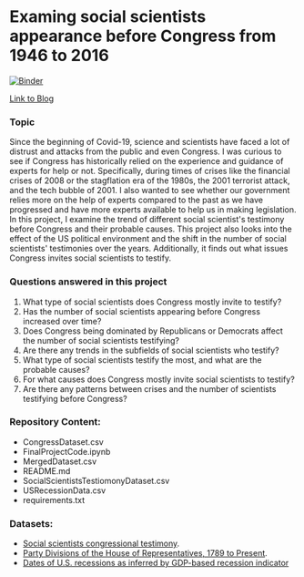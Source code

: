 # Examing social scientists appearance before Congress from 1946 to 2016

[![Binder](https://mybinder.org/badge_logo.svg)](https://mybinder.org/v2/gh/samgivian/DH140_FinalProject_Submission/HEAD)

[Link to Blog](https://samgivian.github.io/DH140FinalProjectBlog/)

### Topic 

Since the beginning of Covid-19, science and scientists have faced a lot of distrust and attacks from the public and even Congress. I was curious to see if Congress has historically relied on the experience and guidance of experts for help or not. Specifically, during times of crises like the financial crises of 2008 or the stagflation era of the 1980s, the 2001 terrorist attack, and the tech bubble of 2001. I also wanted to see whether our government relies more on the help of experts compared to the past as we have progressed and have more experts available to help us in making legislation. In this project, I examine the trend of different social scientist's testimony before Congress and their probable causes. This project also looks into the effect of the US political environment and the shift in the number of social scientists' testimonies over the years. Additionally, it finds out what issues Congress invites social scientists to testify.

### Questions answered in this project
1. What type of social scientists does Congress mostly invite to testify?
2. Has the number of social scientists appearing before Congress increased over time?
3. Does Congress being dominated by Republicans or Democrats affect the number of social scientists testifying?
4. Are there any trends in the subfields of social scientists who testify?
5. What type of social scientists testify the most, and what are the probable causes?
6. For what causes does Congress mostly invite social scientists to testify?
7. Are there any patterns between crises and the number of scientists testifying before Congress?

### Repository Content:
* CongressDataset.csv
* FinalProjectCode.ipynb
* MergedDataset.csv
* README.md
* SocialScientistsTestiomonyDataset.csv
* USRecessionData.csv
* requirements.txt

### Datasets:
* [Social scientists congressional testimony](https://osf.io/e3h98/files/osfstorage).
* [Party Divisions of the House of Representatives, 1789 to Present](https://history.house.gov/Institution/Party-Divisions/Party-Divisions/).
* [Dates of U.S. recessions as inferred by GDP-based recession indicator](https://fred.stlouisfed.org/series/JHDUSRGDPBR)
